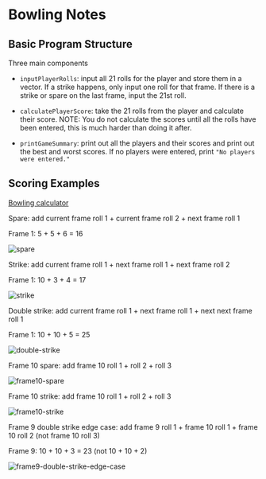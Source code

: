 # Bowling Notes

## Basic Program Structure

Three main components

- `inputPlayerRolls`: input all 21 rolls for the player and store them in a vector. If a strike happens, only input one roll for that frame. If there is a strike or spare on the last frame, input the 21st roll.

- `calculatePlayerScore`: take the 21 rolls from the player and calculate their score.
  NOTE: You do not calculate the scores until all the rolls have been entered, this is much harder than doing it after.

- `printGameSummary`: print out all the players and their scores and print out the best and worst scores. If no players were entered, print `"No players were entered."`

## Scoring Examples

[Bowling calculator](https://bowlinggenius.com/)

Spare: add current frame roll 1 + current frame roll 2 + next frame roll 1

Frame 1: 5 + 5 + 6 = 16

![spare](@site/static/img/labs/bowling/spare.png)

Strike: add current frame roll 1 + next frame roll 1 + next frame roll 2

Frame 1: 10 + 3 + 4 = 17

![strike](@site/static/img/labs/bowling/strike.png)

Double strike: add current frame roll 1 + next frame roll 1 + next next frame roll 1

Frame 1: 10 + 10 + 5 = 25

![double-strike](@site/static/img/labs/bowling/double-strike.png)

Frame 10 spare: add frame 10 roll 1 + roll 2 + roll 3

![frame10-spare](@site/static/img/labs/bowling/frame10-spare.png)

Frame 10 strike: add frame 10 roll 1 + roll 2 + roll 3

![frame10-strike](@site/static/img/labs/bowling/frame10-strike.png)

Frame 9 double strike edge case: add frame 9 roll 1 + frame 10 roll 1 + frame 10 roll 2 (not frame 10 roll 3)

Frame 9: 10 + 10 + 3 = 23 (not 10 + 10 + 2)

![frame9-double-strike-edge-case](@site/static/img/labs/bowling/frame9-double-strike-edge-case.png)
